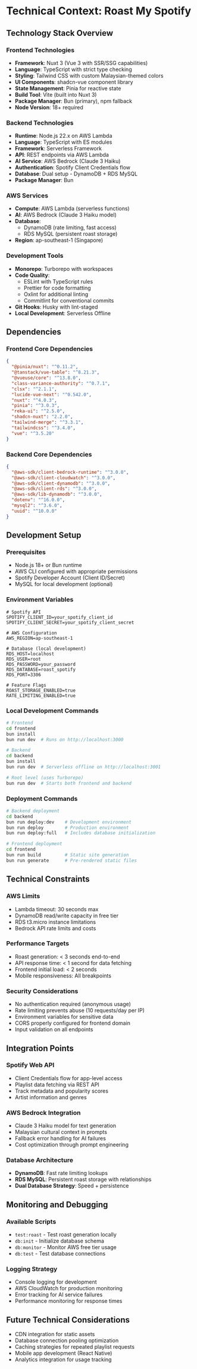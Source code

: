 # Technical Context: Roast My Spotify

## Technology Stack Overview

### Frontend Technologies

- **Framework**: Nuxt 3 (Vue 3 with SSR/SSG capabilities)
- **Language**: TypeScript with strict type checking
- **Styling**: Tailwind CSS with custom Malaysian-themed colors
- **UI Components**: shadcn-vue component library
- **State Management**: Pinia for reactive state
- **Build Tool**: Vite (built into Nuxt 3)
- **Package Manager**: Bun (primary), npm fallback
- **Node Version**: 18+ required

### Backend Technologies

- **Runtime**: Node.js 22.x on AWS Lambda
- **Language**: TypeScript with ES modules
- **Framework**: Serverless Framework
- **API**: REST endpoints via AWS Lambda
- **AI Service**: AWS Bedrock (Claude 3 Haiku)
- **Authentication**: Spotify Client Credentials flow
- **Database**: Dual setup - DynamoDB + RDS MySQL
- **Package Manager**: Bun

### AWS Services

- **Compute**: AWS Lambda (serverless functions)
- **AI**: AWS Bedrock (Claude 3 Haiku model)
- **Database**:
  - DynamoDB (rate limiting, fast access)
  - RDS MySQL (persistent roast storage)
- **Region**: ap-southeast-1 (Singapore)

### Development Tools

- **Monorepo**: Turborepo with workspaces
- **Code Quality**:
  - ESLint with TypeScript rules
  - Prettier for code formatting
  - Oxlint for additional linting
  - Commitlint for conventional commits
- **Git Hooks**: Husky with lint-staged
- **Local Development**: Serverless Offline

## Dependencies

### Frontend Core Dependencies

```json
{
  "@pinia/nuxt": "^0.11.2",
  "@tanstack/vue-table": "^8.21.3",
  "@vueuse/core": "^13.8.0",
  "class-variance-authority": "^0.7.1",
  "clsx": "^2.1.1",
  "lucide-vue-next": "^0.542.0",
  "nuxt": "^4.0.3",
  "pinia": "^3.0.3",
  "reka-ui": "^2.5.0",
  "shadcn-nuxt": "2.2.0",
  "tailwind-merge": "^3.3.1",
  "tailwindcss": "^3.4.0",
  "vue": "^3.5.20"
}
```

### Backend Core Dependencies

```json
{
  "@aws-sdk/client-bedrock-runtime": "^3.0.0",
  "@aws-sdk/client-cloudwatch": "^3.0.0",
  "@aws-sdk/client-dynamodb": "^3.0.0",
  "@aws-sdk/client-rds": "^3.0.0",
  "@aws-sdk/lib-dynamodb": "^3.0.0",
  "dotenv": "^16.0.0",
  "mysql2": "^3.6.0",
  "uuid": "^10.0.0"
}
```

## Development Setup

### Prerequisites

- Node.js 18+ or Bun runtime
- AWS CLI configured with appropriate permissions
- Spotify Developer Account (Client ID/Secret)
- MySQL for local development (optional)

### Environment Variables

```env
# Spotify API
SPOTIFY_CLIENT_ID=your_spotify_client_id
SPOTIFY_CLIENT_SECRET=your_spotify_client_secret

# AWS Configuration
AWS_REGION=ap-southeast-1

# Database (local development)
RDS_HOST=localhost
RDS_USER=root
RDS_PASSWORD=your_password
RDS_DATABASE=roast_spotify
RDS_PORT=3306

# Feature Flags
ROAST_STORAGE_ENABLED=true
RATE_LIMITING_ENABLED=true
```

### Local Development Commands

```bash
# Frontend
cd frontend
bun install
bun run dev  # Runs on http://localhost:3000

# Backend
cd backend
bun install
bun run dev  # Serverless offline on http://localhost:3001

# Root level (uses Turborepo)
bun run dev  # Starts both frontend and backend
```

### Deployment Commands

```bash
# Backend deployment
cd backend
bun run deploy:dev    # Development environment
bun run deploy        # Production environment
bun run deploy:full   # Includes database initialization

# Frontend deployment
cd frontend
bun run build         # Static site generation
bun run generate      # Pre-rendered static files
```

## Technical Constraints

### AWS Limits

- Lambda timeout: 30 seconds max
- DynamoDB read/write capacity in free tier
- RDS t3.micro instance limitations
- Bedrock API rate limits and costs

### Performance Targets

- Roast generation: < 3 seconds end-to-end
- API response time: < 1 second for data fetching
- Frontend initial load: < 2 seconds
- Mobile responsiveness: All breakpoints

### Security Considerations

- No authentication required (anonymous usage)
- Rate limiting prevents abuse (10 requests/day per IP)
- Environment variables for sensitive data
- CORS properly configured for frontend domain
- Input validation on all endpoints

## Integration Points

### Spotify Web API

- Client Credentials flow for app-level access
- Playlist data fetching via REST API
- Track metadata and popularity scores
- Artist information and genres

### AWS Bedrock Integration

- Claude 3 Haiku model for text generation
- Malaysian cultural context in prompts
- Fallback error handling for AI failures
- Cost optimization through prompt engineering

### Database Architecture

- **DynamoDB**: Fast rate limiting lookups
- **RDS MySQL**: Persistent roast storage with relationships
- **Dual Database Strategy**: Speed + persistence

## Monitoring and Debugging

### Available Scripts

- `test:roast` - Test roast generation locally
- `db:init` - Initialize database schema
- `db:monitor` - Monitor AWS free tier usage
- `db:test` - Test database connections

### Logging Strategy

- Console logging for development
- AWS CloudWatch for production monitoring
- Error tracking for AI service failures
- Performance monitoring for response times

## Future Technical Considerations

- CDN integration for static assets
- Database connection pooling optimization
- Caching strategies for repeated playlist requests
- Mobile app development (React Native)
- Analytics integration for usage tracking
